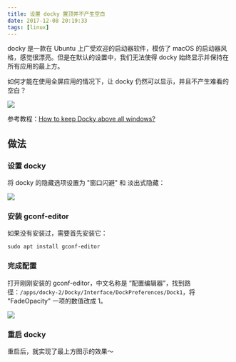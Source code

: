 ```yaml
---
title: 设置 docky 置顶并不产生空白 
date: 2017-12-08 20:19:33
tags: [linux]
---
```


docky 是一款在 Ubuntu 上广受欢迎的启动器软件，模仿了 macOS 的启动器风格，感觉很漂亮。但是在默认的设置中，我们无法使得 docky 始终显示并保持在所有应用的最上方。

如何才能在使用全屏应用的情况下，让 docky 仍然可以显示，并且不产生难看的空白？

![](http://qiniu1.letow.top/docky-keep-top-2017-12-08-20-00-49.jpg)

参考教程：[How to keep Docky above all windows? ](https://askubuntu.com/questions/56260/how-to-keep-docky-above-all-windows)

<!--more-->

## 做法

### 设置 docky 

将 docky 的隐藏选项设置为 "窗口闪避" 和 淡出式隐藏：

![](http://qiniu1.letow.top/docky-keep-top-2017-12-08-20-05-14.jpg)

### 安装 gconf-editor 

如果没有安装过，需要首先安装它：

```shell
sudo apt install gconf-editor
```

### 完成配置

打开刚刚安装的 gconf-editor，中文名称是 “配置编辑器”，找到路径：`/apps/docky-2/Docky/Interface/DockPreferences/Dock1`，将 "FadeOpacity" 一项的数值改成 1。

![](http://qiniu1.letow.top/docky-keep-top-2017-12-08-20-11-45.jpg)

### 重启 docky

重启后，就实现了最上方图示的效果～


